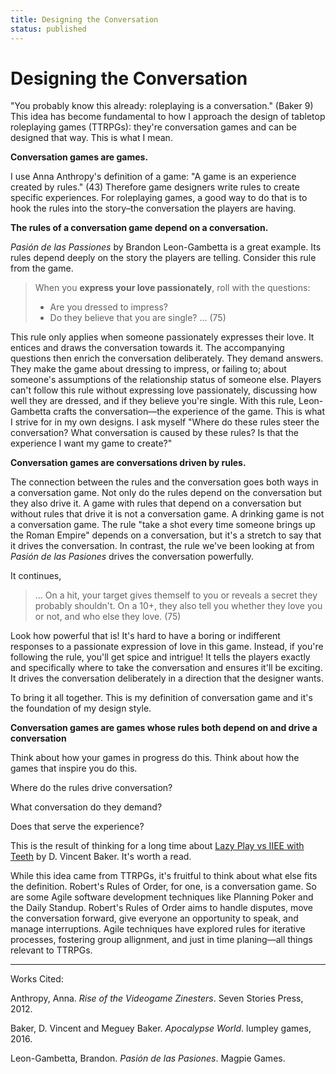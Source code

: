```yaml
---
title: Designing the Conversation
status: published
---
```


# Designing the Conversation

"You probably know this already: roleplaying is a conversation."
(Baker 9) This idea has become fundamental to how I approach the design of
tabletop roleplaying games (TTRPGs): they're conversation games and can be
designed that way. This is what I mean.

**Conversation games are games.**

I use Anna Anthropy's definition of a game: "A game is an experience
created by rules." (43) Therefore game designers write rules to create
specific experiences. For roleplaying games, a good way to do that is
to hook the rules into the story–the conversation the players are
having.

**The rules of a conversation game depend on a conversation.**

*Pasión de las Passiones* by Brandon Leon-Gambetta is a great example.
Its rules depend deeply on the story the players are telling. Consider
this rule from the game.

> When you **express your love passionately**, roll with the questions:
> * Are you dressed to impress?
> * Do they believe that you are single?
> ... (75)

This rule only applies when someone passionately expresses their
love. It entices and draws the conversation towards it. The
accompanying questions then enrich the conversation deliberately.
They demand answers. They make the game about dressing to impress, or
failing to; about someone's assumptions of the relationship status of
someone else. Players can't follow this rule without expressing love
passionately, discussing how well they are dressed, and if they
believe you're single. With this rule, Leon-Gambetta crafts the
conversation—the experience of the game. This is what I strive for
in my own designs. I ask myself "Where do these rules steer the
conversation? What conversation is caused by these rules? Is that the
experience I want my game to create?"

**Conversation games are conversations driven by rules.**

The connection between the rules and the conversation goes both ways
in a conversation game. Not only do the rules depend on the
conversation but they also drive it. A game with rules that depend on
a conversation but without rules that drive it is not a conversation
game. A drinking game is not a conversation game. The rule "take a
shot every time someone brings up the Roman Empire" depends on a
conversation, but it's a stretch to say that it drives the
conversation. In contrast, the rule we've been looking at from *Pasión
de las Pasiones* drives the conversation powerfully.

It continues,

> ... On a hit, your target gives themself to you or reveals a secret
> they probably shouldn't. On a 10+, they also tell you whether they
> love you or not, and who else they love. (75)

Look how powerful that is! It's hard to have a boring or indifferent
responses to a passionate expression of love in this game. Instead, if
you're following the rule, you'll get spice and intrigue! It tells the
players exactly and specifically where to take the conversation and
ensures it'll be exciting. It drives the conversation deliberately
in a direction that the designer wants.

To bring it all together. This is my definition of conversation game
and it's the foundation of my design style.

**Conversation games are games whose rules both depend on and drive a
conversation**

Think about how your games in progress do this. Think about how the
games that inspire you do this.

Where do the rules drive conversation?

What conversation do they demand?

Does that serve the experience?

This is the result of thinking for a long time about [Lazy Play vs
IIEE with Teeth](http://www.lumpley.com/index.php/anyway/thread/456)
by D. Vincent Baker. It's worth a read.

While this idea came from TTRPGs, it's fruitful to think about what
else fits the definition. Robert's Rules of Order, for one, is a
conversation game. So are some Agile software development techniques
like Planning Poker and the Daily Standup. Robert's Rules of Order
aims to handle disputes, move the conversation forward, give everyone
an opportunity to speak, and manage interruptions. Agile techniques
have explored rules for iterative processes, fostering group
allignment, and just in time planing—all things relevant to TTRPGs.

---

Works Cited:

Anthropy, Anna. *Rise of the Videogame Zinesters*. Seven Stories
Press, 2012.

Baker, D. Vincent and Meguey Baker. *Apocalypse World*. lumpley games,
2016.

Leon-Gambetta, Brandon. *Pasión de las Pasiones*. Magpie Games.